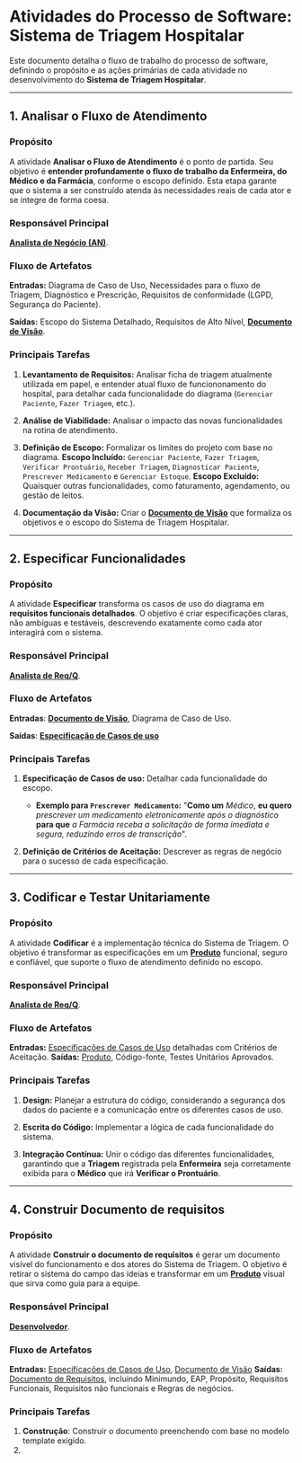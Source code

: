 # Atividades do Processo de Software: Sistema de Triagem Hospitalar

Este documento detalha o fluxo de trabalho do processo de software, definindo o propósito e as ações primárias de cada atividade no desenvolvimento do **Sistema de Triagem Hospitalar**.

----------

## 1. Analisar o Fluxo de Atendimento

### Propósito

A atividade **Analisar o Fluxo de Atendimento** é o ponto de partida. Seu objetivo é **entender profundamente o fluxo de trabalho da Enfermeira, do Médico e da Farmácia**, conforme o escopo definido. Esta etapa garante que o sistema a ser construído atenda às necessidades reais de cada ator e se integre de forma coesa.

### Responsável Principal

**[Analista de Negócio (AN)]()**.

### Fluxo de Artefatos

**Entradas:** Diagrama de Caso de Uso, Necessidades para o fluxo de Triagem, Diagnóstico e Prescrição, Requisitos de conformidade (LGPD, Segurança do Paciente).

**Saídas:** Escopo do Sistema Detalhado, Requisitos de Alto Nível, **[Documento de Visão]()**.
### Principais Tarefas

1.  **Levantamento de Requisitos:** Analisar ficha de triagem atualmente utilizada em papel, e entender atual fluxo de funciononamento do hospital, para detalhar cada funcionalidade do diagrama (`Gerenciar Paciente`, `Fazer Triagem`, etc.).
    
2.  **Análise de Viabilidade:** Analisar o impacto das novas funcionalidades na rotina de atendimento.
    
3.  **Definição de Escopo:** Formalizar os limites do projeto com base no diagrama. **Escopo Incluído:** `Gerenciar Paciente`, `Fazer Triagem`, `Verificar Prontuário`, `Receber Triagem`, `Diagnosticar Paciente`, `Prescrever Medicamento` e `Gerenciar Estoque`. **Escopo Excluído:** Quaisquer outras funcionalidades, como faturamento, agendamento, ou gestão de leitos.
    
4.  **Documentação da Visão:** Criar o **[Documento de Visão]()** que formaliza os objetivos e o escopo do Sistema de Triagem Hospitalar.

---
## 2. Especificar Funcionalidades

### Propósito

A atividade **Especificar** transforma os casos de uso do diagrama em **requisitos funcionais detalhados**. O objetivo é criar especificações claras, não ambíguas e testáveis, descrevendo exatamente como cada ator interagirá com o sistema.

### Responsável Principal

**[Analista de Req/Q]()**.

### Fluxo de Artefatos

**Entradas**: **[Documento de Visão]()**, Diagrama de Caso de Uso.

**Saídas**: **[Especificação de Casos de uso]()**

### Principais Tarefas

1.  **Especificação de Casos de uso:** Detalhar cada funcionalidade do escopo.
    
    -   **Exemplo para `Prescrever Medicamento`:** "**Como um** _Médico_, **eu quero** _prescrever um medicamento eletronicamente após o diagnóstico_ **para que** _a Farmácia receba a solicitação de forma imediata e segura, reduzindo erros de transcrição_".
        
2.  **Definição de Critérios de Aceitação:** Descrever as regras de negócio para o sucesso de cada especificação.

---
## 3. Codificar e Testar Unitariamente

### Propósito

A atividade **Codificar** é a implementação técnica do Sistema de Triagem. O objetivo é transformar as especificações em um **[Produto](l)** funcional, seguro e confiável, que suporte o fluxo de atendimento definido no escopo.

### Responsável Principal

**[Analista de Req/Q]()**.

### Fluxo de Artefatos

**Entradas:** [Especificações de Casos de Uso]() detalhadas com Critérios de Aceitação.
**Saídas:**  [Produto](), Código-fonte, Testes Unitários Aprovados.

### Principais Tarefas

1.  **Design:** Planejar a estrutura do código, considerando a segurança dos dados do paciente e a comunicação entre os diferentes casos de uso.
    
2.  **Escrita do Código:** Implementar a lógica de cada funcionalidade do sistema.
    
3.  **Integração Contínua:** Unir o código das diferentes funcionalidades, garantindo que a **Triagem** registrada pela **Enfermeira** seja corretamente exibida para o **Médico** que irá **Verificar o Prontuário**.

---
## 4. Construir Documento de requisitos

### Propósito

A atividade **Construir o documento de requisitos** é gerar um documento visível do funcionamento e dos atores do Sistema de Triagem. O objetivo é retirar o sistema do campo das ideias e transformar em um **[Produto]()** visual que sirva como guia para a equipe.

### Responsável Principal

**[Desenvolvedor](https://github.com/JoaoLima98/triagem_hospitalar/blob/main/documentacao/processos/papeis.md)**.

### Fluxo de Artefatos

**Entradas:** [Especificações de Casos de Uso](https://github.com/JoaoLima98/triagem_hospitalar/tree/main/documentacao/especificacoes), [Documento de Visão](https://github.com/JoaoLima98/triagem_hospitalar/blob/main/documentacao/documento_visao.md)
**Saídas:**  [Documento de Requisitos](https://github.com/JoaoLima98/triagem_hospitalar/blob/main/documentacao/Documento%20de%20Requisitos%20-%20Sistema%20de%20Fluxo%20Hospitalar.pdf), incluindo Minimundo, EAP, Propósito, Requisitos Funcionais, Requisitos não funcionais e Regras de negócios.

### Principais Tarefas

1.  **Construção**: Construir o documento preenchendo com base no modelo template exigido.
2.   